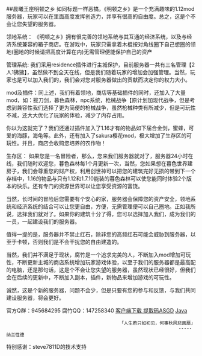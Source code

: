 ##晨曦王座明顿之乡
如同标题一样恶搞，《明顿之乡》是一个充满趣味的1.12mod服务器，玩家可以在里面高度发挥创造力，并享有很高的自由度。总之，这是个不会让您失望的服务器。

领地系统：
《明顿之乡》拥有很完善的领地系统与其互通的经济系统，以及与经济系统兼容的箱子商店。在游戏中，玩家只需拿着木棍按对角线圈下自己想圈的领地(圈地的时候请把高度计算在内)无需管理便能保护自己的资产

管理系统:
我们采用residence插件进行主城保护，目前服务器一共有三名管理【2人1狒狒】，虽然做不到全天在线，但是我们随着玩家的增加会加强管理。当然，玩家也是可以加入我们的，我们会对您对服务器做出的贡献而决定你的权力大小。

mod及插件：同上述，我们有着领地，商店等基础插件的同时，还加入了大量mod，如：拔刀剑，暮色森林，npc系统，枪械战争【原计划加现代战争，但是考虑到兼容性我们选择了更为简便的枪械战争，虽然枪械种类有所减少，但是可玩性不减，还大大优化了玩家的体验，减少了内存占用。

你以为这就完了？我们还通过插件加入了1.16才有的物品如下届合金剑，蜜蜂，可爱的海豚，海龟等。此外，还有加入了sakura樱花mod，极大增加了生存区的可玩性。并且，商店会收购您培养的农作物！

生存区：
如果您是一名冒险者，那么，您来我们服务器就对了，服务器24小时在线，我们随时欢迎您，暮色森林每1个月更新一次，当然，您如果想在暮色世界建房子，我们会尊重您的财产权，利用创世神可以把您的建筑完好无损的带到下一个存档中，1.16的物品与只有1.12和1.7.10能装的暮色森林可以使您能同时体验2个版本的快乐。还有专门的资源世界可以让您享受资源的富饶。

当然，长时间的冒险后您需要有个安心的家，服务器会保障您的资产安全，领地系统和经济系统的结合可以让您更自由，方便，无需管理便可以自己圈地。正如我所说，选择我们就对了。如果你的建筑十分了得，您可以选择加入我们，成为我们的一员，一起建设我们的服务器。

值得一提的是，服务器并不禁止红石，除非您的高频红石可能会威胁到服务器，以至于卡顿，否则我们是不会干扰您的自由建造的。

当然，我们并不满足于现状，腐竹是一个追求完美的人，不断加入mod增加可玩性，不断更新主城的商店系统增加玩家游戏体验，以至于我们的服务器都是最高配的电脑，还是那句话，这是个不会让您失望的服务器，虽然现状已经很好，但我们会在后续的更新中，不断加入副本，插件，新物品来增加游戏的可玩性。

诚然，这是个新的服务器，问题不会少，但是只要有您的参与和反馈，与我们共同建设服务器，将会更好。

官方Q群：945684295
腐竹QQ：147258340
[客户端下载 提取码ASGD](https://pan.baidu.com/s/1Na5qzYY1UL21AHK3bJwVnw)
[Java](https://www.java.com/zh-CN/)

                                              「人生若只如初见，何事秋风悲画扇」
                                                                    -----纳兰性德
                                                                  
特别感谢：steve7811D的技术支持
                                                                  
                                                                  
